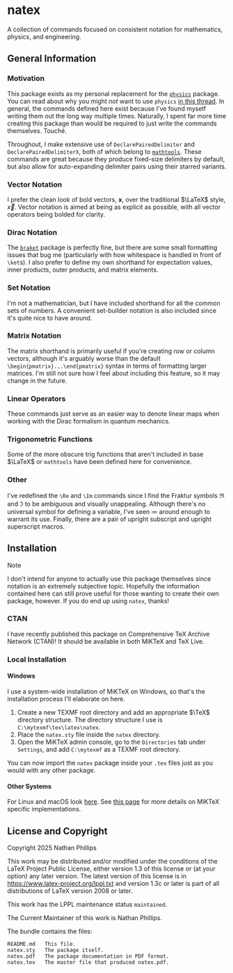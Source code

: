 # natex

A collection of commands focused on consistent notation for mathematics, physics, and engineering.

## General Information

### Motivation

This package exists as my personal replacement for the [`physics`](https://www.ctan.org/pkg/physics) package. You can read about why you might *not* want to use `physics` [in this thread](https://tex.stackexchange.com/questions/471532/alternatives-to-the-physics-package). In general, the commands defined here exist because I've found myself writing them out the long way multiple times. Naturally, I spent far more time creating this package than would be required to just write the commands themselves. Touché.

Throughout, I make extensive use of `DeclarePairedDelimiter` and `DeclarePairedDelimiterX`, both of which belong to [`mathtools`](https://www.ctan.org/pkg/mathtools). These commands are great because they produce fixed-size delimiters by default, but also allow for auto-expanding delimiter pairs using their starred variants.

### Vector Notation

I prefer the clean look of bold vectors, $\boldsymbol{x}$, over the traditional $\LaTeX$ style, $\vec{x}$. Vector notation is aimed at being as explicit as possible, with all vector operators being bolded for clarity.

### Dirac Notation

The [`braket`](https://www.ctan.org/pkg/braket) package is perfectly fine, but there are some small formatting issues that bug me (particularly with how whitespace is handled in front of `\ket`s). I also prefer to define my own shorthand for expectation values, inner products, outer products, and matrix elements.

### Set Notation

I'm not a mathematician, but I have included shorthand for all the common sets of numbers. A convenient set-builder notation is also included since it's quite nice to have around.

### Matrix Notation

The matrix shorthand is primarily useful if you're creating row or column vectors, although it's arguably worse than the default `\begin{pmatrix}...\end{pmatrix}` syntax in terms of formatting larger matrices. I'm still not sure how I feel about including this feature, so it may change in the future.

### Linear Operators

These commands just serve as an easier way to denote linear maps when working with the Dirac formalism in quantum mechanics.

### Trigonometric Functions

Some of the more obscure trig functions that aren't included in base $\LaTeX$ or `mathtools` have been defined here for convenience.

### Other

I've redefined the `\Re` and `\Im` commands since I find the Fraktur symbols $\Re$ and $\Im$ to be ambiguous and visually unappealing. Although there's no universal symbol for defining a variable, I've seen $\coloneqq$ around enough to warrant its use. Finally, there are a pair of upright subscript and upright superscript macros.

## Installation

> [!NOTE]
> I don't intend for anyone to actually use this package themselves since notation is an extremely subjective topic. Hopefully the information contained here can still prove useful for those wanting to create their own package, however. If you do end up using `natex`, thanks!

### CTAN

I have recently published this package on Comprehensive TeX Archive Network (CTAN)! It should be available in both MiKTeX and TeX Live.

### Local Installation

#### Windows

I use a system-wide installation of MiKTeX on Windows, so that's the installation process I'll elaborate on here.

1. Create a new TEXMF root directory and add an appropriate $\TeX$ directory structure. The directory structure I use is `C:\mytexmf\tex\latex\natex`.
2. Place the `natex.sty` file inside the `natex` directory.
3. Open the MiKTeX admin console, go to the `Directories` tab under `Settings`, and add `C:\mytexmf` as a TEXMF root directory.

You can now import the `natex` package inside your `.tex` files just as you would with any other package.

#### Other Systems

For Linux and macOS look [here](https://tex.stackexchange.com/questions/1137/where-do-i-place-my-own-sty-or-cls-files-to-make-them-available-to-all-my-te). See [this page](https://miktex.org/kb/texmf-roots) for more details on MiKTeX specific implementations.

## License and Copyright

Copyright 2025 Nathan Phillips

This work may be distributed and/or modified under the conditions of the LaTeX Project Public License, either version 1.3 of this license or (at your option) any later version. The latest version of this license is in <https://www.latex-project.org/lppl.txt> and version 1.3c or later is part of all distributions of LaTeX version 2008 or later.

This work has the LPPL maintenance status `maintained`.

The Current Maintainer of this work is Nathan Phillips.

The bundle contains the files:

    README.md   This file.
    natex.sty   The package itself.
    natex.pdf   The package documentation in PDF format.
    natex.tex   The master file that produced natex.pdf.
